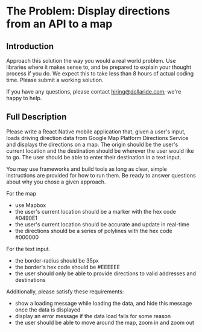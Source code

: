 # The Problem: Display directions from an API to a map

## Introduction

Approach this solution the way you would a real world problem. Use libraries where it makes sense to, and be prepared 
to explain your thought process if you do. We expect this to take less than 8 hours of actual coding time. Please submit
a working solution.

If you have any questions, please contact [hiring@dollaride.com](mailto:hiring@dollaride.com); we're happy to help. 

## Full Description

Please write a React Native mobile application that, given a user's input, loads driving direction data from Google Map Platform 
Directions Service and displays the directions on a map. The origin should be the user's current location and the destination 
should be wherever the user would like to go. The user should be able to enter their destination in a text input.  

You may use frameworks and build tools as long as clear, simple instructions are provided for how to run them. Be ready 
to answer questions about why you chose a given approach.

For the map
- use Mapbox 
- the user's current location should be a marker with the hex code #0490E1
- the user's current location should be accurate and update in real-time
- the directions should be a series of polylines with the hex code #000000

For the text input. 
- the border-radius should be 35px
- the border's hex code should be #EEEEEE
- the user should only be able to provide directions to valid addresses and destinations  

Additionally, please satisfy these requirements:

- show a loading message while loading the data, and hide this message once the data is displayed
- display an error message if the data load fails for some reason
- the user should be able to move around the map, zoom in and zoom out

